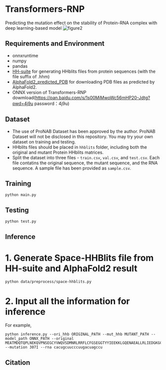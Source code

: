 # Transformers-RNP
Predicting the mutation effect on the stability of Protein-RNA complex with deep learning-based model
![figure2](https://github.com/Jisheng-Liang/Transformers-RNP/assets/53801271/85821451-aa30-45b2-bb23-20507e88f567)

## Requirements and Environment
- onnxruntime
- numpy
- pandas
- [HH-suite](https://github.com/soedinglab/hh-suite) for generating HHblits files from protein sequences (with the file suffix of .hhm)
- [AlphaFold2_predicted_PDB](https://alphafold.ebi.ac.uk/download) for downloading PDB files as predicted by AlphaFold2.
- ONNX version of Transformers-RNP dowmload(https://pan.baidu.com/s/1s00MiMwoWc56mHP20-Jdtg?pwd=4j9u password：4j9u)

## Dataset
* The use of ProNAB Dataset has been approved by the author. ProNAB Dataset will not be disclosed in this repository. You may try your own dataset on training and testing.
* HHblits files should be placed in `hhblits` folder, including both the original and mutant Protein HHblits matrices.
* Split the dataset into three files - `train.csv`, `val.csv`, and `test.csv`. Each file contatins the original sequence, the mutant sequence, and the RNA sequence. A sample file has been provided as `sample.csv`.
## Training
```
python main.py
```

## Testing
```
python test.py
```

## Inference
# 1. Generate Space-HHBlits file from HH-suite and AlphaFold2 result
```
python data/preprocess/space-hhblits.py
```
# 2. Input all the information for inference
For example,
```
python inference.py --ori_hhb ORIGINAL_PATH --mut_hhb MUTANT_PATH --model_path ONNX_PATH --original MEATMDQTQPLNEKQVPNSEGCYVWQVSDMNRLRRFLCFGSEGGTYYIEEKKLGQENAEALLRLIEDGKGCEVVQEIKTFSQEGRAAKQEPTLFALAVCSQCSDIKTKQAAFRAVPEVCRIPTHLFTFIQFKKDLKEGMKCGMWGRALRKAVSDWYNTKDALNLAMAVTKY --mutation 307I --rna cacugcuucccuugacuagccu
```

## Citation
